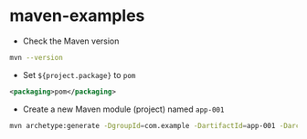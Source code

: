 # maven-examples

* Check the Maven version

```bash
mvn --version
```

* Set `${project.package}` to `pom`

```xml
<packaging>pom</packaging>
```

* Create a new Maven module (project) named `app-001`

```bash
mvn archetype:generate -DgroupId=com.example -DartifactId=app-001 -DarchetypeArtifactId=maven-archetype-quickstart -DarchetypeVersion=1.5 -DinteractiveMode=false -DjavaCompilerVersion=21
```